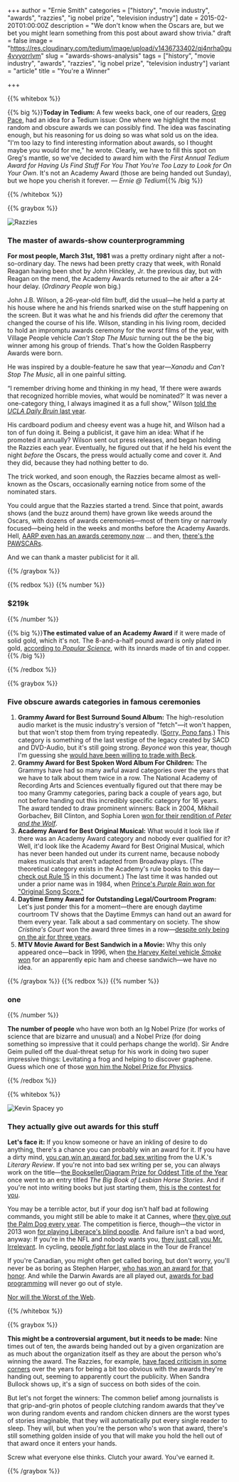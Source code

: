 +++
author = "Ernie Smith"
categories = ["history", "movie industry", "awards", "razzies", "ig nobel prize", "television industry"]
date = 2015-02-20T01:00:00Z
description = "We don't know when the Oscars are, but we bet you might learn something from this post about award show trivia."
draft = false
image = "https://res.cloudinary.com/tedium/image/upload/v1436733402/qj4nrha0gu4vvyorrlvm"
slug = "awards-shows-analysis"
tags = ["history", "movie industry", "awards", "razzies", "ig nobel prize", "television industry"]
variant = "article"
title = "You're a Winner"

+++

{{% whitebox %}}

{{% big %}}**Today in Tedium:** A few weeks back, one of our readers, [Greg Pace](https://twitter.com/gpace1216), had an idea for a Tedium issue: One where we highlight the most random and obscure awards we can possibly find. The idea was fascinating enough, but his reasoning for us doing so was what sold us on the idea. "I'm too lazy to find interesting information about awards, so I thought maybe you would for me," he wrote. Clearly, we have to fill this spot on Greg's mantle, so we've decided to award him with the *First Annual Tedium Award for Having Us Find Stuff For You That You're Too Lazy to Look for On Your Own*. It's not an Academy Award (those are being handed out Sunday), but we hope you cherish it forever. *— Ernie @ Tedium*{{% /big %}}

{{% /whitebox %}}

{{% graybox %}}

![Razzies](https://res.cloudinary.com/tedium/image/upload/v1436752535/hlnolfdbtelsnwf1xnes.jpg)

### The master of awards-show counterprogramming

**For most people, March 31st, 1981** was a pretty ordinary night after a not-so-ordinary day. The news had been pretty crazy that week, with Ronald Reagan having been shot by John Hinckley, Jr. the previous day, but with Reagan on the mend, the Academy Awards returned to the air after a 24-hour delay. (*Ordinary People* won big.)

John J.B. Wilson, a 26-year-old film buff, did the usual—he held a party at his house where he and his friends snarked wise on the stuff happening on the screen. But it was what he and his friends did *after* the ceremony that changed the course of his life. Wilson, standing in his living room, decided to hold an impromptu awards ceremony for the *worst* films of the year, with Village People vehicle *Can't Stop The Music* turning out the be the big winner among his group of friends. That's how the Golden Raspberry Awards were born.

He was inspired by a double-feature he saw that year—*Xanadu* and *Can't Stop The Music*, all in one painful sitting.

“I remember driving home and thinking in my head, ‘If there were awards that recognized horrible movies, what would be nominated?’ It was never a one-category thing, I always imagined it as a full show,” Wilson [told the *UCLA Daily Bruin* last year](http://dailybruin.com/2014/02/28/ucla-alums-founders-of-razzies-seek-to-hold-stars-to-higher-standard/).

His cardboard podium and cheesy event was a huge hit, and Wilson had a ton of fun doing it. Being a publicist, it gave him an idea: What if he promoted it annually? Wilson sent out press releases, and began holding the Razzies each year. Eventually, he figured out that if he held his event the night *before* the Oscars, the press would actually come and cover it. And they did, because they had nothing better to do.

The trick worked, and soon enough, the Razzies became almost as well-known as the Oscars, occasionally earning notice from some of the nominated stars.

You could argue that the Razzies started a trend. Since that point, awards shows (and the buzz around them) have grown like weeds around the Oscars, with dozens of awards ceremonies—most of them tiny or narrowly focused—being held in the weeks and months before the Academy Awards. Hell, [AARP even has an awards ceremony now](http://variety.com/2015/film/news/steve-carell-theory-of-everything-among-aarp-award-winners-1201396327/) … and then, [there's the PAWSCARs](http://www.americanhumane.org/about-us/newsroom/news-releases/move-over-oscars-its-the-pawscars.html).

And we can thank a master publicist for it all.

{{% /graybox %}}

{{% redbox %}}
{{% number %}}
### $219k
{{% /number %}}

{{% big %}}**The estimated value of an Academy Award** if it were made of solid gold, which it's not. The 8-and-a-half pound award is only plated in gold, [according to *Popular Science*](http://www.popsci.com/science/article/2013-02/what-if-oscars-were-made-solid-gold), with its innards made of tin and copper.{{% /big %}}

{{% /redbox %}}

{{% graybox %}}

### Five obscure awards categories in famous ceremonies

1. **Grammy Award for Best Surround Sound Album:** The high-resolution audio market is the music industry's version of "fetch"—it won't happen, but that won't stop them from trying repeatedly. ([Sorry, Pono fans](http://gizmodo.com/dont-buy-what-neil-young-is-selling-1678446860).) This category is something of the last vestige of the legacy created by SACD and DVD-Audio, but it's still going strong. *Beyoncé* won this year, though I'm guessing she [would have been willing to trade with Beck](http://pitchfork.com/thepitch/669-beck-and-the-incredible-shrinking-album-of-the-year/).
2. **Grammy Award for Best Spoken Word Album For Children:** The Grammys have had so many awful award categories over the years that we have to talk about them twice in a row. The National Academy of Recording Arts and Sciences eventually figured out that there may be too many Grammy categories, paring back a couple of years ago, but not before handing out this incredibly specific category for 16 years. The award tended to draw prominent winners: Back in 2004, Mikhail Gorbachev, Bill Clinton, and Sophia Loren [won for their rendition of *Peter and the Wolf*](http://www.theguardian.com/music/musicblog/2015/feb/06/mikhail-gorbachev-baha-men-strangest-grammy-winners).
3. **Academy Award for Best Original Musical:** What would it look like if there was an Academy Award category and nobody ever qualified for it? Well, it'd look like the Academy Award for Best Original Musical, which has never been handed out under its current name, because nobody makes musicals that aren't adapted from Broadway plays. (The theoretical category exists in the Academy's rule books to this day—[check out Rule 15](http://www.oscars.org/sites/default/files/87aa_rules.pdf) in this document.) The last time it was handed out under a prior name was in 1984, when [Prince's *Purple Rain* won for "Original Song Score."](https://www.youtube.com/watch?v=hk3xZxguRCg)
4. **Daytime Emmy Award for Outstanding Legal/Courtroom Program:** Let's just ponder this for a moment—there are enough daytime courtroom TV shows that the Daytime Emmys can hand out an award for them every year. Talk about a sad commentary on society. The show *Cristina's Court* won the award three times in a row—[despite only being on the air for three years](http://tvseriesfinale.com/tv-show/cristinas-court-syndicated-tv-show-cancelled-after-three-seasons/).
5. **MTV Movie Award for Best Sandwich in a Movie:** Why this only appeared once—back in 1996, when [the Harvey Keitel vehicle *Smoke* won](http://nypost.com/2014/04/14/a-guide-to-the-mtv-movie-awards-for-those-who-dont-care/) for an apparently epic ham and cheese sandwich—we have no idea.

{{% /graybox %}}
{{% redbox %}}
{{% number %}}

### one

{{% /number %}}

**The number of people** who have won both an Ig Nobel Prize (for works of science that are bizarre and unusual) and a Nobel Prize (for doing something so impressive that it could perhaps change the world). Sir Andre Geim pulled off the dual-threat setup for his work in doing two super impressive things: Levitating a frog and helping to discover graphene. Guess which one of those [won him the Nobel Prize for Physics](http://www.slate.com/articles/business/how_failure_breeds_success/2014/05/nobel_prize_in_physics_andre_geim_went_from_levitating_frogs_to_science.html).

{{% /redbox %}}

{{% whitebox %}}

![Kevin Spacey yo](https://res.cloudinary.com/tedium/image/upload/v1436752557/xida9vmduothsidobsle.gif)

### They actually give out awards for this stuff

**Let's face it:** If you know someone or have an inkling of desire to do anything, there's a chance you can probably win an award for it. If you have a dirty mind, [you can win an award for bad sex writing](http://www.theguardian.com/books/2014/dec/03/ben-okri-wins-bad-sex-award-rocket-the-age-of-magic) from the U.K.'s *Literary Review*. If you're not into bad sex writing per se, you can always work on the title—[the Bookseller/Diagram Prize for Oddest Title of the Year](http://www.thebookseller.com/news/diagram-prize-reveals-oddest-titles-2014) once went to an entry titled *The Big Book of Lesbian Horse Stories*. And if you're not into writing books but just starting them, [this is the contest for you](http://www.bulwer-lytton.com/).

You may be a terrible actor, but if your dog isn't half bad at following commands, you might still be able to make it at Cannes, where [they give out the Palm Dog every year](http://www.palmdog.com/). The competition is fierce, though—the victor in 2013 won [for playing Liberace's blind poodle](http://entertainment.time.com/2013/05/28/most-unusual-cannes-award-the-palm-dog/). And failure isn't a bad word, anyway: If you're in the NFL and nobody wants you, [they just call you Mr. Irrelevant](http://espn.go.com/blog/playbook/fandom/post/_/id/21474/irrelevant-week-is-pretty-well-relevant). In cycling, [people *fight* for last place](http://www.bicycling.com/fight-lanterne-rouge) in the Tour de France!

If you're Canadian, you might often get called boring, but don't worry, you'll never be as boring as Stephen Harper, [who has won an award for that honor](http://montreal.ctvnews.ca/boring-awards-ruffle-canadian-feathers-1.1296664). And while the Darwin Awards are all played out, [awards for bad programming](http://www.ioccc.org/) will never go out of style.

[Nor will the Worst of the Web](http://us9.campaign-archive1.com/?u=dfa53e03a5aa8e49e4fb09eb0&id=b8f9a56c52).

{{% /whitebox %}}

{{% graybox %}}

**This might be a controversial argument, but it needs to be made:** Nine times out of ten, the awards being handed out by a given organization are as much about the organization itself as they are about the person who's winning the award. The Razzies, for example, [have faced criticism in some corners](http://www.irishtimes.com/blogs/screenwriter/2011/02/08/a-word-on-the-most-idiotic-film-awards/) over the years for being a bit too obvious with the awards they're handing out, seeming to apparently court the publicity. When Sandra Bullock shows up, it's a sign of success on both sides of the coin.

But let's not forget the winners: The common belief among journalists is that grip-and-grin photos of people clutching random awards that they've won during random events and random chicken dinners are the worst types of stories imaginable, that they will automatically put every single reader to sleep. They will, but when you're the person who's won that award, there's still something golden inside of you that will make you hold the hell out of that award once it enters your hands.

Screw what everyone else thinks. Clutch your award. You've earned it.

{{% /graybox %}}